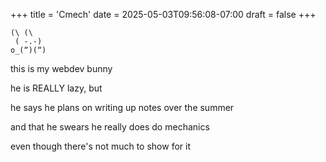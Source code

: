+++
title = 'Cmech'
date = 2025-05-03T09:56:08-07:00
draft = false
+++

```
(\ (\
 ( -.-)
o_(“)(“)
```

this is my webdev bunny

he is REALLY lazy, but 

he says he plans on writing up notes over the summer

and that he swears he really does do mechanics 

even though there's not much to show for it

